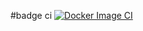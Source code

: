 #badge ci
[![Docker Image CI](https://github.com/abeskik/webapp-atos/actions/workflows/build-atos.yml/badge.svg?branch=main)](https://github.com/abeskik/webapp-atos/actions/workflows/build-atos.yml)
